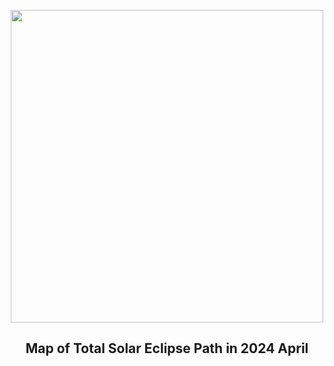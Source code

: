 
<p align="center"><img src="https://apod.nasa.gov/apod/image/2304/EclipseMap_nasa_1080.jpg" width="500" height="500"></p>
<h2 align="center"> Map of Total Solar Eclipse Path in 2024 April </h2>
